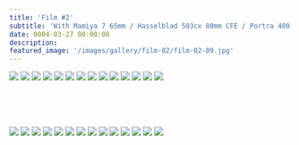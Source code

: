 ```yaml
---
title: 'Film #2'
subtitle: 'With Mamiya 7 65mm / Hasselblad 503cx 80mm CFE / Portra 400 / Cinestill 800T / Cinestill 50D'
date: 0004-03-27 00:00:00
description: 
featured_image: '/images/gallery/film-02/film-02-09.jpg'
---
```


<!-- Preview -->
<div class="gallery" data-columns="2">
    <img src="/images/gallery/film-02/film-02-03.jpg"> 
    <img src="/images/gallery/film-02/film-02-04.jpg">
    <img src="/images/gallery/film-02/film-02-06.jpg">
    <img src="/images/gallery/film-02/film-02-10.jpg">
    <img src="/images/gallery/film-02/film-02-11.jpg">
    <img src="/images/gallery/film-02/film-02-07.jpg">
    <img src="/images/gallery/film-02/film-02-12.jpg">
    <img src="/images/gallery/film-02/film-02-09.jpg">
    <img src="/images/gallery/film-02/film-02-13.jpg">
    <img src="/images/gallery/film-02/film-02-14.jpg">
    <img src="/images/gallery/film-02/film-02-15.jpg">
    <img src="/images/gallery/film-02/film-02-16.jpg">
    <img src="/images/gallery/film-02/film-02-17.jpg">
    <img src="/images/gallery/film-02/film-02-18.jpg">
</div>


<!-- Content -->
<div class="gallery" data-columns="6" style="margin-top:80px">
    <img src="/images/gallery/film-02/film-02-03.jpg"> 
    <img src="/images/gallery/film-02/film-02-04.jpg">
    <img src="/images/gallery/film-02/film-02-06.jpg">
    <img src="/images/gallery/film-02/film-02-10.jpg">
    <img src="/images/gallery/film-02/film-02-11.jpg">
    <img src="/images/gallery/film-02/film-02-07.jpg">
    <img src="/images/gallery/film-02/film-02-12.jpg">
    <img src="/images/gallery/film-02/film-02-09.jpg">
    <img src="/images/gallery/film-02/film-02-13.jpg">
    <img src="/images/gallery/film-02/film-02-14.jpg">
    <img src="/images/gallery/film-02/film-02-15.jpg">
    <img src="/images/gallery/film-02/film-02-16.jpg">
    <img src="/images/gallery/film-02/film-02-17.jpg">
    <img src="/images/gallery/film-02/film-02-18.jpg">

</div>
